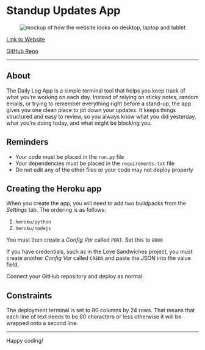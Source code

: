 # Standup Updates App

<p align="center">
  <img src="" alt="mockup of how the website looks on desktop, laptop and tablet"/>
</p>

[Link to Website]()

[GitHub Repo]()


***


## About

The Daily Log App is a simple terminal tool that helps you keep track of what you’re working on each day. Instead of relying on sticky notes, random emails, or trying to remember everything right before a stand-up, the app gives you one clean place to jot down your updates. It keeps things structured and easy to review, so you always know what you did yesterday, what you’re doing today, and what might be blocking you.



## Reminders

- Your code must be placed in the `run.py` file
- Your dependencies must be placed in the `requirements.txt` file
- Do not edit any of the other files or your code may not deploy properly

## Creating the Heroku app

When you create the app, you will need to add two buildpacks from the _Settings_ tab. The ordering is as follows:

1. `heroku/python`
2. `heroku/nodejs`

You must then create a _Config Var_ called `PORT`. Set this to `8000`

If you have credentials, such as in the Love Sandwiches project, you must create another _Config Var_ called `CREDS` and paste the JSON into the value field.

Connect your GitHub repository and deploy as normal.

## Constraints

The deployment terminal is set to 80 columns by 24 rows. That means that each line of text needs to be 80 characters or less otherwise it will be wrapped onto a second line.

---

Happy coding!
